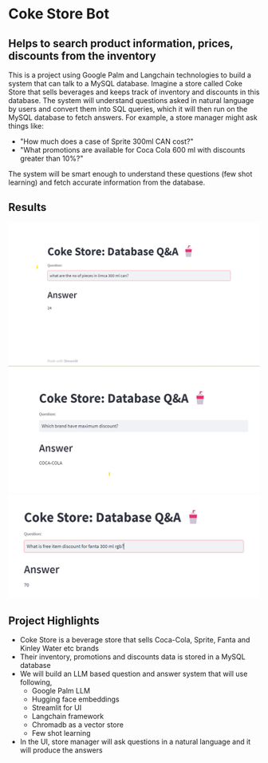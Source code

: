 # Coke Store Bot
## Helps to search product information, prices, discounts from the inventory

This is a project using Google Palm and Langchain technologies to build a system that can talk to a MySQL database. Imagine a store called Coke Store that sells beverages and keeps track of inventory and discounts in this database. The system will understand questions asked in natural language by users and convert them into SQL queries, which it will then run on the MySQL database to fetch answers. For example, a store manager might ask things like:

- "How much does a case of Sprite 300ml CAN cost?"
- "What promotions are available for Coca Cola 600 ml with discounts greater than 10%?"
  
The system will be smart enough to understand these questions (few shot learning) and fetch accurate information from the database.

## Results
![success1.png](https://github.com/RogerSujay56/cokestore_llmbot/blob/main/success1.png)
![success2.png](https://github.com/RogerSujay56/cokestore_llmbot/blob/main/success2.png)
![success3.png](https://github.com/RogerSujay56/cokestore_llmbot/blob/main/success3.png)


## Project Highlights

- Coke Store is a beverage store that sells Coca-Cola, Sprite, Fanta and Kinley Water etc brands 
- Their inventory, promotions and discounts data is stored in a MySQL database
- We will build an LLM based question and answer system that will use following,
  - Google Palm LLM
  - Hugging face embeddings
  - Streamlit for UI
  - Langchain framework
  - Chromadb as a vector store
  - Few shot learning
- In the UI, store manager will ask questions in a natural language and it will produce the answers
